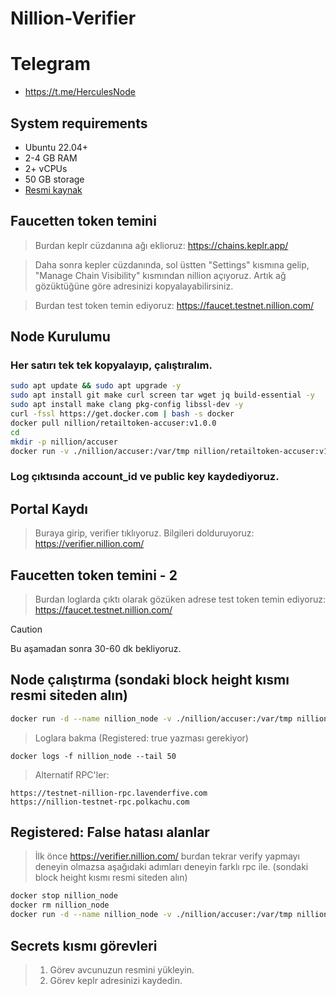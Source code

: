 # Nillion-Verifier

# Telegram
- https://t.me/HerculesNode

## System requirements
 - Ubuntu 22.04+
 - 2-4 GB RAM
 - 2+ vCPUs
 - 50 GB storage
- [Resmi kaynak](https://nillion.com/news/1007/)

## Faucetten token temini
>Burdan keplr cüzdanına ağı eklioruz: https://chains.keplr.app/

>Daha sonra kepler cüzdanında, sol üstten "Settings" kısmına gelip, "Manage Chain Visibility" kısmından nillion açıyoruz. Artık ağ gözüktüğüne göre adresinizi kopyalayabilirsiniz.

>Burdan test token temin ediyoruz: https://faucet.testnet.nillion.com/

## Node Kurulumu
### Her satırı tek tek kopyalayıp, çalıştıralım.
```bash
sudo apt update && sudo apt upgrade -y
sudo apt install git make curl screen tar wget jq build-essential -y 
sudo apt install make clang pkg-config libssl-dev -y
curl -fssl https://get.docker.com | bash -s docker
docker pull nillion/retailtoken-accuser:v1.0.0
cd
mkdir -p nillion/accuser
docker run -v ./nillion/accuser:/var/tmp nillion/retailtoken-accuser:v1.0.0 initialise
```

### Log çıktısında account_id ve public key kaydediyoruz.

## Portal Kaydı
> Buraya girip, verifier tıklıyoruz. Bilgileri dolduruyoruz: https://verifier.nillion.com/

## Faucetten token temini - 2
> Burdan loglarda çıktı olarak gözüken adrese test token temin ediyoruz: https://faucet.testnet.nillion.com/

> [!CAUTION]
> Bu aşamadan sonra 30-60 dk bekliyoruz.

## Node çalıştırma (sondaki block height kısmı resmi siteden alın)
```bash
docker run -d --name nillion_node -v ./nillion/accuser:/var/tmp nillion/retailtoken-accuser:v1.0.0 accuse --rpc-endpoint "https://testnet-nillion-rpc.lavenderfive.com" --block-start 5266535
```
>Loglara bakma (Registered: true yazması gerekiyor)
```
docker logs -f nillion_node --tail 50
```
> Alternatif RPC'ler:
```
https://testnet-nillion-rpc.lavenderfive.com
https://nillion-testnet-rpc.polkachu.com
```

## Registered: False hatası alanlar
> İlk önce https://verifier.nillion.com/ burdan tekrar verify yapmayı deneyin olmazsa aşağıdaki adımları deneyin farklı rpc ile.  (sondaki block height kısmı resmi siteden alın)

```bash
docker stop nillion_node
docker rm nillion_node
docker run -d --name nillion_node -v ./nillion/accuser:/var/tmp nillion/retailtoken-accuser:v1.0.0 accuse --rpc-endpoint "FARKLI RPC BURAYA" --block-start 5266535
```

## Secrets kısmı görevleri
> 1. Görev avcunuzun resmini yükleyin.
> 2. Görev keplr adresinizi kaydedin.


